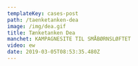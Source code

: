 ```yaml
---
templateKey: cases-post
path: /taenketanken-dea
image: /img/dea.gif
title: Tænketanken Dea
manchet: KAMPAGNESITE TIL SMÅBØRNSLØFTET
video: ew
date: 2019-03-05T08:53:35.480Z
---
```



